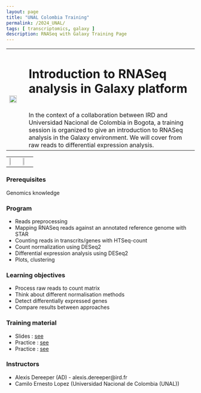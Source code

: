 ```yaml
---
layout: page
title: "UNAL Colombia Training"
permalink: /2024_UNAL/
tags: [ transcriptomics, galaxy ]
description: RNASeq with Galaxy Training Page
---
```

<table class="table-contact">
<tr>
<td><img width="100%" src="{{ site.url }}/images/trainings-rnaseq.png" alt="" />
</td>
<td></td>
<td>
<h1> Introduction to RNASeq analysis in Galaxy platform</h1><br />
In the context of a collaboration between IRD and Universidad Nacional de Colombia in Bogota, a training session is organized to give an introduction to RNASeq analysis in the Galaxy environment. We will cover from raw reads to differential expression analysis.
</td>
</tr>
</table>

<table>
<tr>
<td><img width="40%" src="{{ site.url }}/images/logo_ird.png" alt="" /></td>
<td><img width="40%" src="{{ site.url }}/images/logo/logo-Universidad-Nacional.png" alt="" /></td>
</tr>
</table>


### Prerequisites
Genomics knowledge

<div id="colonne1">
<h3>Program</h3>
<ul>
<li> Reads preprocessing </li>
<li> Mapping RNASeq reads against an annotated reference genome with STAR </li>
<li> Counting reads in transcrits/genes with HTSeq-count </li>
<li> Count normalization using DESeq2 </li>
<li> Differential expression analysis using DESeq2 </li>
<li> Plots, clustering </li>
</ul>
</div>

<div id="colonne2">
<h3>Learning objectives</h3>
<ul>
<li>Process raw reads to count matrix </li>
<li>Think about different normalisation methods</li>
<li>Detect differentially expressed genes</li>
<li>Compare results between approaches</li>
</ul>
</div>

<div id="colonne3">
<h3>Training material</h3>
<ul>
<li>Slides : <a target="_blank" href="{{ site.url }}files/analyse_rnaseq_2023.pdf">see</a></li>
<li>Practice : <a target="_blank" href="{{ site.url }}/linux/rnaseqPractice">see</a> </li>
<li>Practice : <a target="_blank" href="{{ site.url }}/linux/Analyse_Count_Diane.pdf">see</a> </li>
</ul>
</div>

<div id="nextInline" class="clearfix">
<h3>Instructors</h3>
<ul>
    <li>Alexis Dereeper (AD) - alexis.dereeper@ird.fr </li>
    <li>Camilo Ernesto Lopez (Universidad Nacional de Colombia (UNAL))</li>
</ul>

</div>



